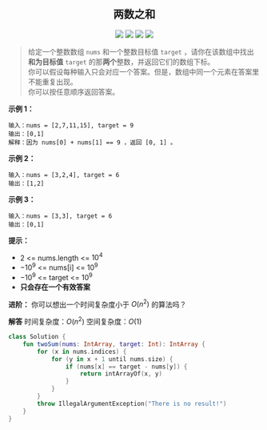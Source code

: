 <h2 align="center">两数之和</h2>

<p align="center">
<a href="https://leetcode.com/problems/two-sum/"><img src="https://img.shields.io/badge/LeetCode-two--sum-%23ffa116"></a>
<a href="https://leetcode.cn/problems/two-sum/"><img src="https://img.shields.io/badge/LeetCode--CN-两数之和-%23ffa116"></a>
<img src="https://img.shields.io/badge/%E9%9A%BE%E5%BA%A6-%E7%AE%80%E5%8D%95-%235AB726">
<img src="https://img.shields.io/badge/language-Kotlin-%237f52ff">
</p>

> 给定一个整数数组 `nums` 和一个整数目标值 `target` ，请你在该数组中找出**和为目标值** `target` 的那**两个**整数，并返回它们的数组下标。  
> 你可以假设每种输入只会对应一个答案。但是，数组中同一个元素在答案里不能重复出现。  
> 你可以按任意顺序返回答案。

**示例 1：**

```text
输入：nums = [2,7,11,15], target = 9
输出：[0,1]
解释：因为 nums[0] + nums[1] == 9 ，返回 [0, 1] 。
```

**示例 2：**

```text
输入：nums = [3,2,4], target = 6
输出：[1,2]
```

**示例 3：**

```text
输入：nums = [3,3], target = 6
输出：[0,1]
```

**提示：**

- 2 <= nums.length <= $10^{4}$
- $-10^{9}$ <= nums[i] <= $10^{9}$
- $-10^{9}$ <= target <= $10^{9}$
- **只会存在一个有效答案**

**进阶：**
你可以想出一个时间复杂度小于 $O(n^{2})$ 的算法吗？

**解答** 时间复杂度：$O(n^{2})$ 空间复杂度：$O(1)$
```kotlin
class Solution {
    fun twoSum(nums: IntArray, target: Int): IntArray {
        for (x in nums.indices) {
            for (y in x + 1 until nums.size) {
                if (nums[x] == target - nums[y]) {
                    return intArrayOf(x, y)
                }
            }
        }
        throw IllegalArgumentException("There is no result!")
    }
}
```